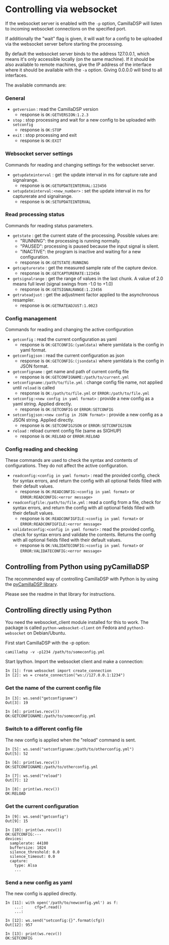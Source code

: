 # Controlling via websocket

If the websocket server is enabled with the `-p` option, CamillaDSP will listen to incoming websocket connections on the specified port.

If additionally the "wait" flag is given, it will wait for a config to be uploaded via the websocket server before starting the processing.

By default the websocket server binds to the address 127.0.0.1, which means it's only accessible locally (on the same machine). If it should be also available to remote machines, give the IP address of the interface where it should be available with the `-a` option. Giving 0.0.0.0 will bind to all interfaces.

The available commands are:

### General
- `getversion` : read the CamillaDSP version
  * response is `OK:GETVERSION:1.2.3` 
- `stop` : stop processing and wait for a new config to be uploaded with `setconfig`
  * response is `OK:STOP` 
- `exit` : stop processing and exit
  * response is `OK:EXIT` 

### Websocket server settings

Commands for reading and changing settings for the websocket server.
- `getupdateinterval` : get the update interval in ms for capture rate and signalrange.
  * response is `OK:GETUPDATEINTERVAL:123456`
- `setupdateinterval:<new_number>` : set the update interval in ms for capturerate and signalrange.
  * response is `OK:SETUPDATEINTERVAL`

### Read processing status

Commands for reading status parameters.
- `getstate` : get the current state of the processing. Possible values are: 
  * "RUNNING": the processing is running normally.
  * "PAUSED": processing is paused because the input signal is silent.
  * "INACTIVE": the program is inactive and waiting for a new configuration.
  * response is `OK:GETSTATE:RUNNING`
- `getcapturerate` : get the measured sample rate of the capture device.
  * response is `OK:GETCAPTURERATE:123456`
- `getsignalrange` : get the range of values in the last chunk. A value of 2.0 means full level (signal swings from -1.0 to +1.0)
  * response is `OK:GETSIGNALRANGE:1.23456`
- `getrateadjust` : get the adjustment factor applied to the asynchronous resampler.
  * response is `OK:GETRATEADJUST:1.0023`

### Config management

Commands for reading and changing the active configuration
- `getconfig` : read the current configuration as yaml
  * response is `OK:GETCONFIG:(yamldata)` where yamldata is the config in yaml format.
- `getconfigjson` : read the current configuration as json
  * response is `OK:GETCONFIG:(jsondata)` where yamldata is the config in JSON format.
- `getconfigname` : get name and path of current config file
  * response is `OK:GETCONFIGNAME:/path/to/current.yml`
- `setconfigname:/path/to/file.yml` : change config file name, not applied until `reload` is called
  * response is `OK:/path/to/file.yml` or `ERROR:/path/to/file.yml`
- `setconfig:<new config in yaml format>` : provide a new config as a yaml string. Applied directly.
  * response is `OK:SETCONFIG` or `ERROR:SETCONFIG`
- `setconfigjson:<new config in JSON format>` : provide a new config as a JSON string. Applied directly.
  * response is `OK:SETCONFIGJSON` or `ERROR:SETCONFIGJSON`
- `reload` : reload current config file (same as SIGHUP)
  * response is `OK:RELOAD` or `ERROR:RELOAD` 

### Config reading and checking

These commands are used to check the syntax and contents of configurations. They do not affect the active configuration.
- `readconfig:<config in yaml format>` : read the provided config, check for syntax errors, and return the config with all optional fields filled with their default values.
  * response is `OK:READCONFIG:<config in yaml format>` or `ERROR:READCONFIG:<error message>`
- `readconfigfile:/path/to/file.yml` : read a config from a file, check for syntax errors, and return the config with all optional fields filled with their default values.
  * response is `OK:READCONFIGFILE:<config in yaml format>` or `ERROR:READCONFIGFILE:<error message>`
- `validateconfig:<config in yaml format>` : read the provided config, check for syntax errors and validate the contents. Returns the config with all optional fields filled with their default values.
  * response is `OK:VALIDATECONFIG:<config in yaml format>` or `ERROR:VALIDATECONFIG:<error message>`


## Controlling from Python using pyCamillaDSP

The recommended way of controlling CamillaDSP with Python is by using the [pyCamillaDSP library](https://github.com/HEnquist/pycamilladsp).

Please see the readme in that library for instructions.


## Controlling directly using Python

You need the websocket_client module installed for this to work. The package is called `python-websocket-client` on Fedora and `python3-websocket` on Debian/Ubuntu.

First start CamillaDSP with the -p option:
```
camilladsp -v -p1234 /path/to/someconfig.yml
```

Start Ipython. Import the websocket client and make a connection:
```ipython
In [1]: from websocket import create_connection
In [2]: ws = create_connection("ws://127.0.0.1:1234")
```

### Get the name of the current config file
```ipython
In [3]: ws.send("getconfigname")
Out[3]: 19

In [4]: print(ws.recv())
OK:GETCONFIGNAME:/path/to/someconfig.yml
```

### Switch to a different config file
The new config is applied when the "reload" command is sent.
```ipython
In [5]: ws.send("setconfigname:/path/to/otherconfig.yml")
Out[5]: 52

In [6]: print(ws.recv())
OK:SETCONFIGNAME:/path/to/otherconfig.yml

In [7]: ws.send("reload")
Out[7]: 12

In [8]: print(ws.recv())
OK:RELOAD
```


### Get the current configuration
```
In [9]: ws.send("getconfig")
Out[9]: 15

In [10]: print(ws.recv())
OK:GETCONFIG:---
devices:
  samplerate: 44100
  buffersize: 1024
  silence_threshold: 0.0
  silence_timeout: 0.0
  capture:
    type: Alsa
    ...
```

### Send a new config as yaml
The new config is applied directly.
```ipython
In [11]: with open('/path/to/newconfig.yml') as f:
    ...:     cfg=f.read()
    ...:

In [12]: ws.send("setconfig:{}".format(cfg))
Out[12]: 957

In [13]: print(ws.recv())
OK:SETCONFIG
```